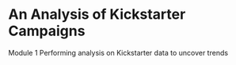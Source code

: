 # An Analysis of Kickstarter Campaigns
Module 1 Performing analysis on Kickstarter data to uncover trends
